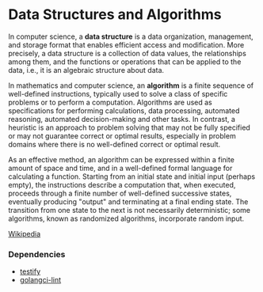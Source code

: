 # Data Structures and Algorithms

In computer science, a **data structure** is a data organization, management, and storage format that enables efficient access and modification. More precisely, a data structure is a collection of data values, the relationships among them, and the functions or operations that can be applied to the data, i.e., it is an algebraic structure about data.

In mathematics and computer science, an **algorithm** is a finite sequence of well-defined instructions, typically used to solve a class of specific problems or to perform a computation. Algorithms are used as specifications for performing calculations, data processing, automated reasoning, automated decision-making and other tasks. In contrast, a heuristic is an approach to problem solving that may not be fully specified or may not guarantee correct or optimal results, especially in problem domains where there is no well-defined correct or optimal result.

As an effective method, an algorithm can be expressed within a finite amount of space and time, and in a well-defined formal language for calculating a function. Starting from an initial state and initial input (perhaps empty), the instructions describe a computation that, when executed, proceeds through a finite number of well-defined successive states, eventually producing "output" and terminating at a final ending state. The transition from one state to the next is not necessarily deterministic; some algorithms, known as randomized algorithms, incorporate random input.

[Wikipedia](https://en.wikipedia.org/wiki/Algorithm)

### Dependencies

* [testify](https://github.com/stretchr/testify)
* [golangci-lint](https://github.com/golangci/golangci-lint)